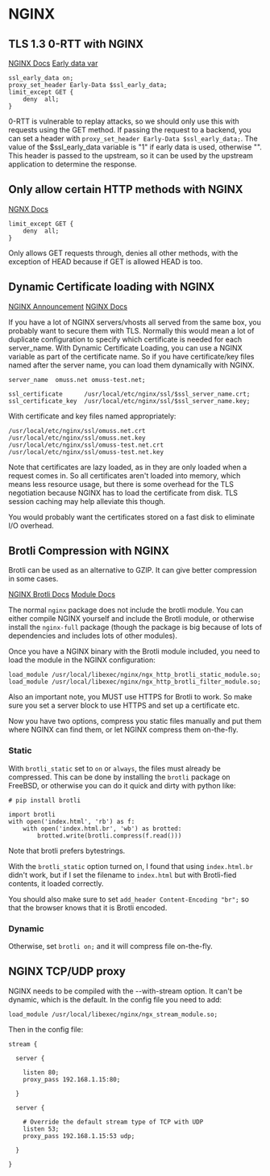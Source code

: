 # NGINX

## TLS 1.3 0-RTT with NGINX

[NGINX Docs](http://nginx.org/en/docs/http/ngx_http_ssl_module.html#ssl_early_data)
[Early data var](http://nginx.org/en/docs/http/ngx_http_ssl_module.html#var_ssl_early_data)

```
ssl_early_data on;
proxy_set_header Early-Data $ssl_early_data;
limit_except GET {
    deny  all;
}
```

0-RTT is vulnerable to replay attacks, so we should only use this with requests using the GET method. If passing the request to a backend, you can set a header with `proxy_set_header Early-Data $ssl_early_data;`. The value of the $ssl_early_data variable is "1" if early data is used, otherwise "". This header is passed to the upstream, so it can be used by the upstream application to determine the response.


## Only allow certain HTTP methods with NGINX

[NGNX Docs](https://nginx.org/en/docs/http/ngx_http_core_module.html#limit_except)

```
limit_except GET {
    deny  all;
}
```

Only allows GET requests through, denies all other methods, with the exception of HEAD because if GET is allowed HEAD is too.

## Dynamic Certificate loading with NGINX

[NGINX Announcement](https://www.nginx.com/blog/nginx-plus-r18-released/)
[NGINX Docs](http://nginx.org/en/docs/http/ngx_http_ssl_module.html#ssl_certificate)

If you have a lot of NGINX servers/vhosts all served from the same box, you probably want to secure them with TLS. Normally this would mean a lot of duplicate configuration to specify which certificate is needed for each server_name. With Dynamic Certificate Loading, you can use a NGINX variable as part of the certificate name. So if you have certificate/key files named after the server name, you can load them dynamically with NGINX.

```
server_name  omuss.net omuss-test.net;

ssl_certificate      /usr/local/etc/nginx/ssl/$ssl_server_name.crt;
ssl_certificate_key  /usr/local/etc/nginx/ssl/$ssl_server_name.key;
```

With certificate and key files named appropriately:

```
/usr/local/etc/nginx/ssl/omuss.net.crt
/usr/local/etc/nginx/ssl/omuss.net.key
/usr/local/etc/nginx/ssl/omuss-test.net.crt
/usr/local/etc/nginx/ssl/omuss-test.net.key
```

Note that certificates are lazy loaded, as in they are only loaded when a request comes in. So all certificates aren't loaded into memory, which means less resource usage, but there is some overhead for the TLS negotiation because NGINX has to load the certificate from disk. TLS session caching may help alleviate this though.

You would probably want the certificates stored on a fast disk to eliminate I/O overhead.


## Brotli Compression with NGINX

Brotli can be used as an alternative to GZIP. It can give better compression in some cases.

[NGINX Brotli Docs](https://docs.nginx.com/nginx/admin-guide/dynamic-modules/brotli/)
[Module Docs](https://github.com/google/ngx_brotli/)

The normal `nginx` package does not include the brotli module. You can either compile NGINX yourself and include the Brotli module, or otherwise install the `nginx-full` package (though the package is big because of lots of dependencies and includes lots of other modules).

Once you have a NGINX binary with the Brotli module included, you need to load the module in the NGINX configuration:

```
load_module /usr/local/libexec/nginx/ngx_http_brotli_static_module.so;
load_module /usr/local/libexec/nginx/ngx_http_brotli_filter_module.so;
```

Also an important note, you MUST use HTTPS for Brotli to work. So make sure you set a server block to use HTTPS and set up a certificate etc.

Now you have two options, compress you static files manually and put them where NGINX can find them, or let NGINX compress them on-the-fly. 

### Static
With `brotli_static` set to `on` or `always`, the files must already be compressed. This can be done by installing the `brotli` package on FreeBSD, or otherwise you can do it quick and dirty with python like:

```
# pip install brotli

import brotli
with open('index.html', 'rb') as f:
    with open('index.html.br', 'wb') as brotted:
        brotted.write(brotli.compress(f.read()))
```

Note that brotli prefers bytestrings.

With the `brotli_static` option turned on, I found that using `index.html.br` didn't work, but if I set the filename to `index.html` but with Brotli-fied contents, it loaded correctly.

You should also make sure to set `add_header Content-Encoding "br";` so that the browser knows that it is Brotli encoded.

### Dynamic

Otherwise, set `brotli on;` and it will compress file on-the-fly.

## NGINX TCP/UDP proxy

NGINX needs to be compiled with the --with-stream option. It can't be dynamic, which is the default. In the config file you need to add:

```
load_module /usr/local/libexec/nginx/ngx_stream_module.so;
```

Then in the config file:

```
stream {

  server {

    listen 80;
    proxy_pass 192.168.1.15:80;

  }

  server {

    # Override the default stream type of TCP with UDP
    listen 53;
    proxy_pass 192.168.1.15:53 udp;

  }

}
```
